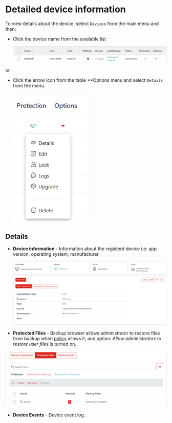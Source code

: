 # Detailed device information

To view details about the device, select `Devices` from the main menu and then:

* Click the device name from the available list

  ​![](../../../.gitbook/assets/devicedetail.png)​

or

* Click the arrow icon from the table \*\*Options menu and select `Details` from the menu.

  ![](../../../.gitbook/assets/deviceoptions%20%282%29.png)

## Details

* **Device information** - Information about the registerd device i.e: app version, operating system, manufacturer.

  ![](../../../.gitbook/assets/devicedetails.png)

* **Protected Files** - Backup browser allows administrator to restore files from backup when [policy](../policies/general-settings.md) allows it, and option: _Allow administrators to restore user files_ is turned on.

![](../../../.gitbook/assets/backupedfiles.png)

* **Device Events** - Device event log.


